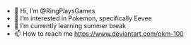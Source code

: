 - 👋 Hi, I’m @RingPlaysGames
- 👀 I’m interested in Pokemon, specifically Eevee
- 🌱 I’m currently learning summer break
- 📫 How to reach me https://www.deviantart.com/pkm-100

<!---
RingPlaysGames/RingPlaysGames is a ✨ special ✨ repository because its `README.md` (this file) appears on your GitHub profile.
You can click the Preview link to take a look at your changes.
--->
